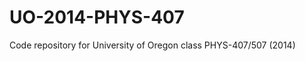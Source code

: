 UO-2014-PHYS-407
================

Code repository for University of Oregon class PHYS-407/507 (2014)
